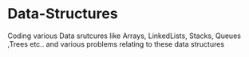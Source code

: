 # Data-Structures
Coding various Data srutcures like Arrays, LinkedLists, Stacks, Queues ,Trees etc.. and various problems relating to these data structures

